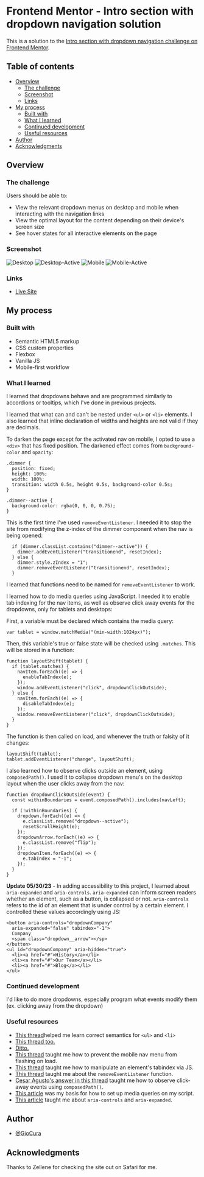 # Frontend Mentor - Intro section with dropdown navigation solution

This is a solution to the [Intro section with dropdown navigation challenge on Frontend Mentor](https://www.frontendmentor.io/challenges/intro-section-with-dropdown-navigation-ryaPetHE5).

## Table of contents

- [Overview](#overview)
  - [The challenge](#the-challenge)
  - [Screenshot](#screenshot)
  - [Links](#links)
- [My process](#my-process)
  - [Built with](#built-with)
  - [What I learned](#what-i-learned)
  - [Continued development](#continued-development)
  - [Useful resources](#useful-resources)
- [Author](#author)
- [Acknowledgments](#acknowledgments)

## Overview

### The challenge

Users should be able to:

- View the relevant dropdown menus on desktop and mobile when interacting with the navigation links
- View the optimal layout for the content depending on their device's screen size
- See hover states for all interactive elements on the page

### Screenshot

![Desktop](images/screenshot-desktop.png)
![Desktop-Active](images/screenshot-desktop-active.png)
![Mobile](images/screenshot-mobile.png)
![Mobile-Active](images/screenshot-mobile-active.png)

### Links

- [Live Site](https://gc31-intro-section-dropdown.netlify.app/)

## My process

### Built with

- Semantic HTML5 markup
- CSS custom properties
- Flexbox
- Vanilla JS
- Mobile-first workflow

### What I learned

I learned that dropdowns behave and are programmed similarly to accordions or tooltips, which I've done in previous projects.

I learned that what can and can't be nested under `<ul>` or `<li>` elements. I also learned that inline declaration of widths and heights are not valid if they are decimals.

To darken the page except for the activated nav on mobile, I opted to use a `<div>` that has fixed position. The darkened effect comes from `background-color` and `opacity`:

```
.dimmer {
  position: fixed;
  height: 100%;
  width: 100%;
  transition: width 0.5s, height 0.5s, background-color 0.5s;
}

.dimmer--active {
  background-color: rgba(0, 0, 0, 0.75);
}
```

This is the first time I've used `removeEventListener`. I needed it to stop the site from modifying the z-index of the dimmer component when the nav is being opened:

```
  if (dimmer.classList.contains("dimmer--active")) {
    dimmer.addEventListener("transitionend", resetIndex);
  } else {
    dimmer.style.zIndex = "1";
    dimmer.removeEventListener("transitionend", resetIndex);
  }
```

I learned that functions need to be named for `removeEventListener` to work.

I learned how to do media queries using JavaScript. I needed it to enable tab indexing for the nav items, as well as observe click away events for the dropdowns, only for tablets and desktops:

First, a variable must be declared which contains the media query:

```
var tablet = window.matchMedia("(min-width:1024px)");
```

Then, this variable's true or false state will be checked using `.matches`. This will be stored in a function:

```
function layoutShift(tablet) {
  if (tablet.matches) {
    navItem.forEach((e) => {
      enableTabIndex(e);
    });
    window.addEventListener("click", dropdownClickOutside);
  } else {
    navItem.forEach((e) => {
      disableTabIndex(e);
    });
    window.removeEventListener("click", dropdownClickOutside);
  }
}
```

The function is then called on load, and whenever the truth or falsity of it changes:

```
layoutShift(tablet);
tablet.addEventListener("change", layoutShift);
```

I also learned how to observe clicks outside an element, using `composedPath()`. I used it to collapse dropdown menu's on the desktop layout when the user clicks away from the nav:

```
function dropdownClickOutside(event) {
  const withinBoundaries = event.composedPath().includes(navLeft);

  if (!withinBoundaries) {
    dropdown.forEach((e) => {
      e.classList.remove("dropdown--active");
      resetScrollHeight(e);
    });
    dropdownArrow.forEach((e) => {
      e.classList.remove("flip");
    });
    dropdownItem.forEach((e) => {
      e.tabIndex = "-1";
    });
  }
}
```

**Update 05/30/23** - In adding accessibility to this project, I learned about `aria-expanded` and `aria-controls`.
`aria-expanded` can inform screen readers whether an element, such as a button, is collapsed or not. `aria-controls`
refers to the id of an element that is under control by a certain element. I controlled these values accordingly using JS:

```
<button aria-controls="dropdownCompany"
  aria-expanded="false" tabindex="-1">
  Company
  <span class="dropdown__arrow"></sp>
</button>
<ul id="dropdownCompany" aria-hidden="true">
  <li><a href="#">History</a></li>
  <li><a href="#">Our Team</a></li>
  <li><a href="#">Blog</a></li>
</ul>
```

### Continued development

I'd like to do more dropdowns, especially program what events modify them (ex. clicking away from the dropdown)

### Useful resources

- [This thread](https://stackoverflow.com/questions/12129037/correct-semantics-for-ul-in-ulm)helped me learn correct semantics for `<ul>` and `<li>`
- [This thread too.](https://stackoverflow.com/questions/11755628/can-i-use-div-as-a-direct-child-of-ul)
- [Ditto.](https://stackoverflow.com/questions/6449772/can-i-use-a-div-inside-a-list-item)
- [This thread](https://stackoverflow.com/questions/10237037/entire-drop-down-menu-quickly-flashes-upon-page-load) taught me how to prevent the mobile nav menu from flashing on load.
- [This thread](https://stackoverflow.com/questions/3772438/can-i-dynamically-set-tabindex-in-javascript) taught me how to manipulate an element's tabindex via JS.
- [This thread](https://stackoverflow.com/questions/4402287/how-can-i-remove-a-javascript-event-listener) taught me about the `removeEventListener` function.
- [Cesar Agusto's answer in this thread](https://stackoverflow.com/questions/152975/how-do-i-detect-a-click-outside-an-element) taught me how to observe click-away events using `composedPath()`.
- [This article](https://www.w3schools.com/howto/howto_js_media_queries.asp) was my basis for how to set up media queries on my script.
- [This article](https://developer.mozilla.org/en-US/docs/Web/Accessibility/ARIA/Attributes/aria-expanded) taught me about `aria-controls` and `aria-expanded`.

## Author

- [@GioCura](https://www.frontendmentor.io/profile/GioCura)

## Acknowledgments

Thanks to Zellene for checking the site out on Safari for me.
